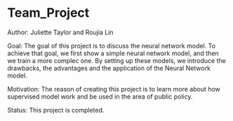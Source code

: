 # Team_Project
Author: Juliette Taylor and Roujia Lin

Goal: The goal of this project is to discuss the neural network model. To achieve that goal, we first show a simple neural network model, and then we train a more complec one. By setting up these models, we introduce the drawbacks, the advantages and the application of the Neural Network model.

Motivation: The reason of creating this project is to learn more about how supervised model work and be used in the area of public policy.

Status: This project is completed.
